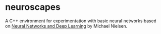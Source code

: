 # neuroscapes
A C++ environment for experimentation with basic neural networks based on [Neural Networks and Deep Learning](http://neuralnetworksanddeeplearning.com/) by Michael Nielsen.
